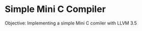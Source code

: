 Simple Mini C Compiler
==============


Objective: Implementing a simple Mini C comiler with LLVM 3.5

